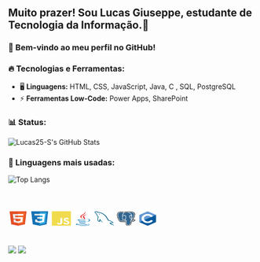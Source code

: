 ## Muito prazer! Sou Lucas Giuseppe, estudante de Tecnologia da Informação.👋 
### 🚀 Bem-vindo ao meu perfil no GitHub!  

### 🔥 Tecnologias e Ferramentas:  
- 🖥️ **Linguagens:** HTML, CSS, JavaScript, Java, C ,  SQL, PostgreSQL  
- ⚡ **Ferramentas Low-Code:** Power Apps, SharePoint  

### 📊 Status:  
![Lucas25-S's GitHub Stats](https://github-readme-stats.vercel.app/api?username=Lucas25-S&show_icons=true&theme=radical)  

### 🚀 Linguagens mais usadas:  
![Top Langs](https://github-readme-stats.vercel.app/api/top-langs/?username=Lucas25-S&layout=compact&theme=radical)  

#
<div style="display: inline_block"><br>
  <img align="center" alt="Lucas-HTML" height="30" width="40" src="https://raw.githubusercontent.com/devicons/devicon/master/icons/html5/html5-original.svg">
  <img align="center" alt="Lucas-CSS" height="30" width="40" src="https://raw.githubusercontent.com/devicons/devicon/master/icons/css3/css3-original.svg">
  <img align="center" alt="Lucas-JavaScript" height="30" width="40" src="https://raw.githubusercontent.com/devicons/devicon/master/icons/javascript/javascript-plain.svg">
  <img align="center" alt="Lucas-Java" height="30" width="40" src="https://raw.githubusercontent.com/devicons/devicon/master/icons/java/java-original.svg">
  <img align="center" alt="Lucas-SQL" height="30" width="40" src="https://raw.githubusercontent.com/devicons/devicon/master/icons/mysql/mysql-original.svg">
  <img align="center" alt="Lucas-PostgreSQL" height="30" width="40" src="https://raw.githubusercontent.com/devicons/devicon/master/icons/postgresql/postgresql-original.svg">
  <img align="center" alt="Lucas-C" height="30" width="40" src="https://raw.githubusercontent.com/devicons/devicon/master/icons/c/c-original.svg">
</div>

#

<div> 
  <a href="mailto:lucasgiuseppe2021@gmail.com"><img src="https://img.shields.io/badge/-Gmail-%23333?style=for-the-badge&logo=gmail&logoColor=white" target="_blank"></a>
  <a href="https://www.linkedin.com/in/lucas-souza-5613aa238/" target="_blank"><img src="https://img.shields.io/badge/-LinkedIn-%230077B5?style=for-the-badge&logo=linkedin&logoColor=white" target="_blank"></a> 
</div>


